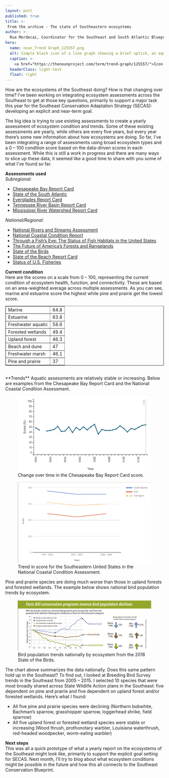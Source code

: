```yaml
---
layout: post
published: true
title: >-
 From the archive - The state of Southeastern ecosystems
author: >-
  Rua Mordecai, Coordinator for the Southeast and South Atlantic Blueprints
hero:
  name: noun_Trend Graph_125557.png
  alt: Simple black icon of a line graph showing a brief uptick, an equal downtick, and then an upward trajectory with an arrow.
  caption: >-
    <a href="https://thenounproject.com/term/trend-graph/125557/">Icon of trend graph</a> by Daouna Jeong from the Noun Project.
  headerClass: light-text
  float: right
---
```

How are the ecosystems of the Southeast doing? How is that changing over time? I’ve been working on integrating ecosystem assessments across the Southeast to get at those key questions, primarily to support a major task this year for the Southeast Conservation Adaptation Strategy (SECAS): developing an explicit and near-term goal.

The big idea is trying to use existing assessments to create a yearly assessment of ecosystem condition and trends. Some of these existing assessments are yearly, while others are every five years, but every year there’s some new information about how ecosystems are doing. So far, I’ve been integrating a range of assessments using broad ecosystem types and a 0 – 100 condition score based on the data-driven scores in each assessment. While this is still a work in progress and there are many ways to slice up these data, it seemed like a good time to share with you some of what I’ve found so far.<!--more-->

**Assessments used**  
_Subregional:_
- [Chesapeake Bay Report Card](https://ecoreportcard.org/report-cards/chesapeake-bay/)
- [State of the South Atlantic](http://www.southatlanticlcc.org/state-of-the-south-atlantic/)
- [Everglades Report Card](https://irma.nps.gov/DataStore/DownloadFile/564498)
- [Tennessee River Basin Report Card](http://applcc.org/projects/trb/resources/tennessee-river-basin-report-card)
- [Mississippi River Watershed Report Card](https://americaswater.wpengine.com/reportcard/)

_National/Regional:_
- [National Rivers and Streams Assessment](https://www.epa.gov/national-aquatic-resource-surveys/nrsa)
- [National Coastal Condition Report](https://www.epa.gov/national-aquatic-resource-surveys/national-coastal-condition-reports)
- [Through a Fish’s Eye: The Status of Fish Habitats in the United States](http://assessment.fishhabitat.org/)
- [The Future of America’s Forests and Rangelands](https://www.fs.usda.gov/treesearch/pubs/53212)
- [State of the Birds](http://nabci-us.org/how-we-work/state-of-the-birds/)
- [State of the Beach Report Card](https://www.surfrider.org/coastal-blog/entry/2017-state-of-the-beach-report)
- [Status of U.S. Fisheries](https://www.fisheries.noaa.gov/national/population-assessments/status-us-fisheries)

**Current condition**  
Here are the scores on a scale from 0 – 100, representing the current condition of ecosystem health, function, and connectivity. These are based on an area-weighted average across multiple assessments. As you can see, marine and estuarine score the highest while pine and prairie get the lowest score.
<table border="1">
  <tr>
    <td>Marine</td>
    <td>64.8</td>
  </tr>
  <tr>
    <td>Estuarine</td>
    <td>63.8</td>
  </tr>
  <tr>
    <td>Freshwater aquatic</td>
    <td>58.6</td>
  </tr>
  <tr>
    <td>Forested wetlands</td>
    <td>49.4</td>
  </tr>
  <tr>
    <td>Upland forest</td>
    <td>46.3</td>
  </tr>
  <tr>
    <td>Beach and dune</td>
    <td>47</td>
  </tr>
  <tr>
    <td>Freshwater marsh</td>
    <td>46.1</td>
  </tr>
  <tr>
    <td>Pine and prairie</td>
    <td>37</td>
  </tr>
</table>  
<br>
**Trends**  
Aquatic assessments are relatively stable or increasing. Below are examples from the Chesapeake Bay Report Card and the National Coastal Condition Assessment.

<figure><img src="https://raw.githubusercontent.com/USFWS/secas/gh-pages/images/chesapeakeScore.png" alt="Chart showing the change over time in the Chesapeake Bay Report Card score from 1986 to 2016."><figcaption>Change over time in the Chesapeake Bay Report Card score.</figcaption></figure>

<figure><img src="https://raw.githubusercontent.com/USFWS/secas/gh-pages/images/coastalConditionTrend.png" alt="Chart showing the trend in score for the Southeastern United States in the National Coastal Condition Assessment across 3 time periods (1997-2000, 2001-2002, and 2003-2006). The South Atlantic subregion scores higher than the Gulf, with the full region scoring in between."><figcaption>Trend in score for the Southeastern United States in the National Coastal Condition Assessment.</figcaption></figure>

Pine and prairie species are doing much worse than those in upland forests and forested wetlands. The example below shows national bird population trends by ecosystem.

<figure><img src="https://raw.githubusercontent.com/USFWS/secas/gh-pages/images/StateOfTheBirdsTrends.png" alt="Bird population trends nationally by ecosystem from the 2018 State of the Birds, before and after the introduction of key Farm Bill conservation programs. Broadly, wetland birds are increasing with a 51% increase after 1990, forest birds are basically stable with a 3% increase after 1990, and grassland birds have recently improved after a precipitious decline with a 3% increase since 2003 following a 34% decrease before 1985."><figcaption>Bird population trends nationally by ecosystem from the 2018 State of the Birds.</figcaption></figure>

The chart above summarizes the data nationally. Does this same pattern hold up in the Southeast? To find out, I looked at Breeding Bird Survey trends in the Southeast from 2005 – 2015. I selected 10 species that were most broadly shared across State Wildlife Action plans in the Southeast: five dependent on pine and prairie and five dependent on upland forest and/or forested wetlands. Here’s what I found:

- All five pine and prairie species were declining (Northern bobwhite, Bachman’s sparrow, grasshopper sparrow, loggerhead shrike, field sparrow)
- All five upland forest or forested wetland species were stable or increasing (Wood thrush, prothonotary warbler, Louisiana waterthrush, red-headed woodpecker, worm-eating warbler)

**Next steps**  
This was all a quick prototype of what a yearly report on the ecosystems of the Southeast might look like, primarily to support the explicit goal setting for SECAS. Next month, I’ll try to blog about what ecosystem conditions might be possible in the future and how this all connects to the Southeast Conservation Blueprint.
